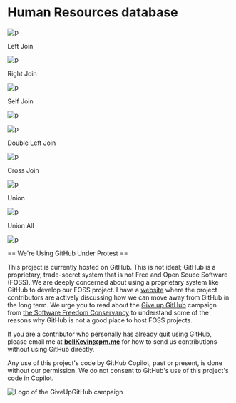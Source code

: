 # Human Resources database

![p](https://github.com/bell-kevin/humanResourcesDatabase/blob/main/pictures/diagramHR.PNG)

Left Join

![p](https://github.com/bell-kevin/humanResourcesDatabase/blob/main/pictures/LeftJoin.PNG)

Right Join

![p](https://github.com/bell-kevin/humanResourcesDatabase/blob/main/pictures/rightJoin.PNG)

Self Join

![p](https://github.com/bell-kevin/humanResourcesDatabase/blob/main/pictures/selfJoin.PNG)

![p](https://github.com/bell-kevin/humanResourcesDatabase/blob/main/pictures/snip.PNG)

Double Left Join

![p](https://github.com/bell-kevin/humanResourcesDatabase/blob/main/pictures/LeftJoin2.PNG)

Cross Join

![p](https://github.com/bell-kevin/humanResourcesDatabase/blob/main/pictures/crossJoinMariaDB.PNG)

Union

![p](https://github.com/bell-kevin/humanResourcesDatabase/blob/main/pictures/UnionMariaDB.PNG)

Union All

![p](https://github.com/bell-kevin/humanResourcesDatabase/blob/main/pictures/unionAllMariaDB.PNG)

== We're Using GitHub Under Protest ==

This project is currently hosted on GitHub.  This is not ideal; GitHub is a
proprietary, trade-secret system that is not Free and Open Souce Software
(FOSS).  We are deeply concerned about using a proprietary system like GitHub
to develop our FOSS project. I have a [website](https://bellKevin.me) where the
project contributors are actively discussing how we can move away from GitHub
in the long term.  We urge you to read about the [Give up GitHub](https://GiveUpGitHub.org) campaign 
from [the Software Freedom Conservancy](https://sfconservancy.org) to understand some of the reasons why GitHub is not 
a good place to host FOSS projects.

If you are a contributor who personally has already quit using GitHub, please
email me at **bellKevin@pm.me** for how to send us contributions without
using GitHub directly.

Any use of this project's code by GitHub Copilot, past or present, is done
without our permission.  We do not consent to GitHub's use of this project's
code in Copilot.

![Logo of the GiveUpGitHub campaign](https://sfconservancy.org/img/GiveUpGitHub.png)
